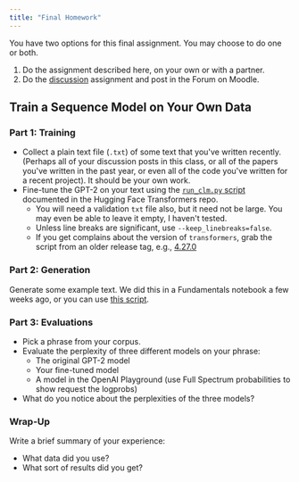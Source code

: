 ```yaml
---
title: "Final Homework"
---
```


You have two options for this final assignment. You may choose to do one or both.

1. Do the assignment described here, on your own or with a partner.
2. Do the [discussion](../discussion/) assignment and post in the Forum on Moodle.

## Train a Sequence Model on Your Own Data

### Part 1: Training

- Collect a plain text file (`.txt`) of some text that you've written recently. (Perhaps all of your discussion posts in this class, or all of the papers you've written in the past year, or even all of the code you've written for a recent project). It should be your own work.
- Fine-tune the GPT-2 on your text using the [`run_clm.py` script](https://github.com/huggingface/transformers/tree/main/examples/pytorch/language-modeling) documented in the Hugging Face Transformers repo.
  - You will need a validation `txt` file also, but it need not be large. You may even be able to leave it empty, I haven't tested.
  - Unless line breaks are significant, use `--keep_linebreaks=false`.
  - If you get complains about the version of `transformers`, grab the script from an older release tag, e.g., [4.27.0](https://github.com/huggingface/transformers/tree/v4.27.0/examples/pytorch/language-modeling)

### Part 2: Generation

Generate some example text. We did this in a Fundamentals notebook a few weeks ago, or you can use [this script](https://github.com/huggingface/transformers/tree/main/examples/pytorch/text-generation).

### Part 3: Evaluations

- Pick a phrase from your corpus.
- Evaluate the perplexity of three different models on your phrase:
    - The original GPT-2 model
    - Your fine-tuned model
    - A model in the OpenAI Playground (use Full Spectrum probabilities to show request the logprobs)
- What do you notice about the perplexities of the three models?

### Wrap-Up

Write a brief summary of your experience:

- What data did you use?
- What sort of results did you get?
